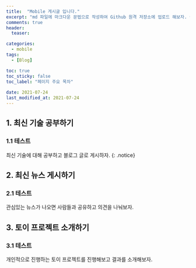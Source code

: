 ```yaml
---
title:  "Mobile 게시글 입니다."
excerpt: "md 파일에 마크다운 문법으로 작성하여 Github 원격 저장소에 업로드 해보자. 에디터는 Visual Studio code 사용! 로컬 서버에서 확인도 해보자. "
comments: true
header:
  teaser: 

categories:
  - mobile
tags:
  - [Blog]

toc: true
toc_sticky: false
toc_label: "페이지 주요 목차"
 
date: 2021-07-24
last_modified_at: 2021-07-24
---
```


## 1. 최신 기술 공부하기
### 1.1 테스트 
최신 기술에 대해 공부하고 블로그 글로 게시하자.
{: .notice}

## 2. 최신 뉴스 게시하기
### 2.1 테스트
관심있는 뉴스가 나오면 사람들과 공유하고 의견을 나눠보자.

## 3. 토이 프로젝트 소개하기
### 3.1 테스트
개인적으로 진행하는 토이 프로젝트를 진행해보고 결과를 소개해보자.
